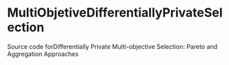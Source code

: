 ﻿# MultiObjetiveDifferentiallyPrivateSelection

Source code forDifferentially Private Multi-objective Selection: Pareto and Aggregation Approaches

